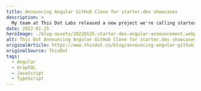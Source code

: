 ```yaml
---
title: Announcing Angular GitHub Clone for starter.dev showcases
description: >
  My team at This Dot Labs released a new project we're calling starter.dev GitHub showcases in collaboration with the Angular team. Learn more about what we did and how we did it.
date: 2022-01-25
heroImage: ./blog-assets/20220125-starter-dev-angular-announcement.webp
alt: This Dot Announcing Angular GitHub Clone for starter.dev showcases
originalArticle: https://www.thisdot.co/blog/announcing-angular-github-clone-for-starter-dev-showcases
originalSource: ThisDot
tags:
  - Angular
  - GraphQL
  - JavaScript
  - TypeScript
---
```

